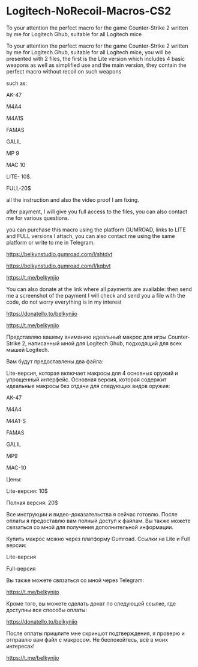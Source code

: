 # Logitech-NoRecoil-Macros-CS2
To your attention the perfect macro for the game Counter-Strike 2 written by me for Logitech Ghub, suitable for all Logitech mice

To your attention the perfect macro for the game Counter-Strike 2 written by me for Logitech Ghub, suitable for all Logitech mice, you will be presented with 2 files, the first is the Lite version which includes 4 basic weapons as well as simplified use and the main version, they contain the perfect macro without recoil on such weapons 

such as: 

AK-47

M4A4

M4A1S

FAMAS

GALIL

MP 9

MAC 10

LITE- 10$.

FULL-20$

all the instruction and also the video proof I am fixing.

after payment, I will give you full access to the files, you can also contact me for various questions.

you can purchase this macro using the platform GUMROAD, links to LITE and FULL versions I attach, you can also contact me using the same platform or write to me in Telegram.

https://belkynstudio.gumroad.com/l/shtdvt

https://belkynstudio.gumroad.com/l/kqbvt

https://t.me/belkynjio

You can also donate at the link where all payments are available: then send me a screenshot of the payment I will check and send you a file with the code, do not worry everything is in my interest

https://donatello.to/belkynjio

https://t.me/belkynjio

Представляю вашему вниманию идеальный макрос для игры Counter-Strike 2, написанный мной для Logitech Ghub, подходящий для всех мышей Logitech.

Вам будут предоставлены два файла:

Lite-версия, которая включает макросы для 4 основных оружий и упрощенный интерфейс.
Основная версия, которая содержит идеальные макросы без отдачи для следующих видов оружия:

AK-47

M4A4

M4A1-S

FAMAS

GALIL

MP9

MAC-10

Цены:

Lite-версия: 10$

Полная версия: 20$

Все инструкции и видео-доказательства я сейчас готовлю. После оплаты я предоставлю вам полный доступ к файлам. Вы также можете связаться со мной для получения дополнительной информации.

Купить макрос можно через платформу Gumroad. Ссылки на Lite и Full версии:

Lite-версия

Full-версия

Вы также можете связаться со мной через Telegram:

https://t.me/belkynjio

Кроме того, вы можете сделать донат по следующей ссылке, где доступны все способы оплаты:

https://donatello.to/belkynjio

После оплаты пришлите мне скриншот подтверждения, я проверю и отправлю вам файл с макросом. Не беспокойтесь, всё в моих интересах!

https://t.me/belkynjio

